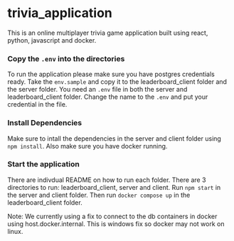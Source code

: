 # trivia_application

This is an online multiplayer trivia game application built using react, python, javascript and docker.

### Copy the `.env` into the directories
To run the application please make sure you have postgres credentials ready. Take the ```env.sample``` and copy it to the leaderboard_client folder and the server folder. You need an ```.env``` file in both the server and leaderboard_client folder. Change the name to the ```.env``` and put your credential in the file. 

### Install Dependencies
Make sure to intall the dependencies in the server and client folder using ```npm install```. Also make sure you have docker running.

### Start the application
There are indivdual README on how to run each folder. There are 3 directories to run: leaderboard_client, server and client. 
Run ```npm start``` in the server and client folder. Then run ```docker compose up``` in the leaderboard_client folder.

Note: We currently using a fix to connect to the db containers in docker using host.docker.internal. This is windows fix so docker may not work on linux.
